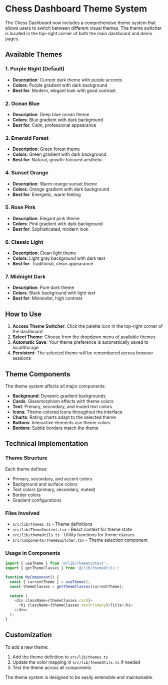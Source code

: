 # Chess Dashboard Theme System

The Chess Dashboard now includes a comprehensive theme system that allows users to switch between different visual themes. The theme switcher is located in the top-right corner of both the main dashboard and demo pages.

## Available Themes

### 1. Purple Night (Default)
- **Description**: Current dark theme with purple accents
- **Colors**: Purple gradient with dark background
- **Best for**: Modern, elegant look with good contrast

### 2. Ocean Blue
- **Description**: Deep blue ocean theme
- **Colors**: Blue gradient with dark background
- **Best for**: Calm, professional appearance

### 3. Emerald Forest
- **Description**: Green forest theme
- **Colors**: Green gradient with dark background
- **Best for**: Natural, growth-focused aesthetic

### 4. Sunset Orange
- **Description**: Warm orange sunset theme
- **Colors**: Orange gradient with dark background
- **Best for**: Energetic, warm feeling

### 5. Rose Pink
- **Description**: Elegant pink theme
- **Colors**: Pink gradient with dark background
- **Best for**: Sophisticated, modern look

### 6. Classic Light
- **Description**: Clean light theme
- **Colors**: Light gray background with dark text
- **Best for**: Traditional, clean appearance

### 7. Midnight Dark
- **Description**: Pure dark theme
- **Colors**: Black background with light text
- **Best for**: Minimalist, high contrast

## How to Use

1. **Access Theme Switcher**: Click the palette icon in the top-right corner of the dashboard
2. **Select Theme**: Choose from the dropdown menu of available themes
3. **Automatic Save**: Your theme preference is automatically saved to localStorage
4. **Persistent**: The selected theme will be remembered across browser sessions

## Theme Components

The theme system affects all major components:

- **Background**: Dynamic gradient backgrounds
- **Cards**: Glassmorphism effects with theme colors
- **Text**: Primary, secondary, and muted text colors
- **Icons**: Theme-colored icons throughout the interface
- **Charts**: Rating charts adapt to the selected theme
- **Buttons**: Interactive elements use theme colors
- **Borders**: Subtle borders match the theme

## Technical Implementation

### Theme Structure
Each theme defines:
- Primary, secondary, and accent colors
- Background and surface colors
- Text colors (primary, secondary, muted)
- Border colors
- Gradient configurations

### Files Involved
- `src/lib/themes.ts` - Theme definitions
- `src/lib/ThemeContext.tsx` - React context for theme state
- `src/lib/themeUtils.ts` - Utility functions for theme classes
- `src/components/ThemeSwitcher.tsx` - Theme selection component

### Usage in Components
```typescript
import { useTheme } from '@/lib/ThemeContext';
import { getThemeClasses } from '@/lib/themeUtils';

function MyComponent() {
  const { currentTheme } = useTheme();
  const themeClasses = getThemeClasses(currentTheme);
  
  return (
    <div className={themeClasses.card}>
      <h1 className={themeClasses.textPrimary}>Title</h1>
    </div>
  );
}
```

## Customization

To add a new theme:

1. Add the theme definition to `src/lib/themes.ts`
2. Update the color mapping in `src/lib/themeUtils.ts` if needed
3. Test the theme across all components

The theme system is designed to be easily extensible and maintainable.
